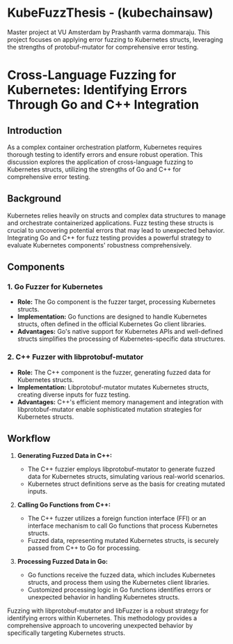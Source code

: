 # KubeFuzzThesis - (kubechainsaw)
Master project at VU Amsterdam by Prashanth varma dommaraju.  This project focuses on applying error fuzzing to Kubernetes structs, leveraging the strengths of protobuf-mutator for comprehensive error testing.


# Cross-Language Fuzzing for Kubernetes: Identifying Errors Through Go and C++ Integration

## Introduction
As a complex container orchestration platform, Kubernetes requires thorough testing to identify errors and ensure robust operation. This discussion explores the application of cross-language fuzzing to Kubernetes structs, utilizing the strengths of Go and C++ for comprehensive error testing.

## Background
Kubernetes relies heavily on structs and complex data structures to manage and orchestrate containerized applications. Fuzz testing these structs is crucial to uncovering potential errors that may lead to unexpected behavior. Integrating Go and C++ for fuzz testing provides a powerful strategy to evaluate Kubernetes components' robustness comprehensively.

## Components

### 1. Go Fuzzer for Kubernetes
- **Role:** The Go component is the fuzzer target, processing Kubernetes structs.
- **Implementation:** Go functions are designed to handle Kubernetes structs, often defined in the official Kubernetes Go client libraries.
- **Advantages:** Go's native support for Kubernetes APIs and well-defined structs simplifies the processing of Kubernetes-specific data structures.

### 2. C++ Fuzzer with libprotobuf-mutator
- **Role:** The C++ component is the fuzzer, generating fuzzed data for Kubernetes structs.
- **Implementation:** Libprotobuf-mutator mutates Kubernetes structs, creating diverse inputs for fuzz testing.
- **Advantages:** C++'s efficient memory management and integration with libprotobuf-mutator enable sophisticated mutation strategies for Kubernetes structs.

## Workflow

1. **Generating Fuzzed Data in C++:**
   - The C++ fuzzier employs libprotobuf-mutator to generate fuzzed data for Kubernetes structs, simulating various real-world scenarios.
   - Kubernetes struct definitions serve as the basis for creating mutated inputs.

2. **Calling Go Functions from C++:**
   - The C++ fuzzer utilizes a foreign function interface (FFI) or an interface mechanism to call Go functions that process Kubernetes structs.
   - Fuzzed data, representing mutated Kubernetes structs, is securely passed from C++ to Go for processing.

3. **Processing Fuzzed Data in Go:**
   - Go functions receive the fuzzed data, which includes Kubernetes structs, and process them using the Kubernetes client libraries.
   - Customized processing logic in Go functions identifies errors or unexpected behavior in handling Kubernetes structs.

Fuzzing with libprotobuf-mutator and libFuzzer is a robust strategy for identifying errors within Kubernetes. This methodology provides a comprehensive approach to uncovering unexpected behavior by specifically targeting Kubernetes structs.

